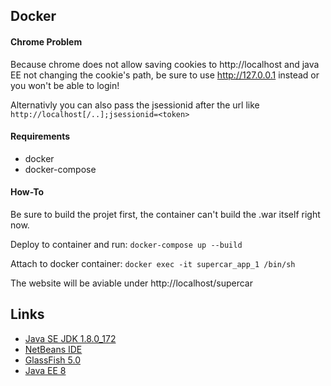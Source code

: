 ## Docker

#### Chrome Problem

Because chrome does not allow saving cookies to http://localhost and java EE not changing the cookie's path, be sure to use http://127.0.0.1 instead or you won't be able to login!

Alternativly you can also pass the jsessionid after the url like `http://localhost[/..];jsessionid=<token>`

#### Requirements

- docker
- docker-compose


#### How-To

Be sure to build the projet first, the container can't build the .war itself right now.

Deploy to container and run: `docker-compose up --build`

Attach to docker container: `docker exec -it supercar_app_1 /bin/sh`

The website will be aviable under http://localhost/supercar

## Links

- [Java SE JDK 1.8.0_172](http://www.oracle.com/technetwork/java/javase/downloads/jdk8-downloads-2133151.html)
- [NetBeans IDE](https://netbeans.org/downloads/start.html?platform=windows&lang=en&option=javaee)
- [GlassFish 5.0](https://javaee.github.io/glassfish/download)
- [Java EE 8](http://www.oracle.com/technetwork/java/javaee/downloads/java-ee-sdk-downloads-3908423.html)